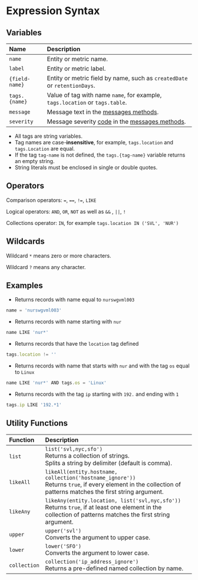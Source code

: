 # Expression Syntax

## Variables

| Name | Description |
|:---|:---|
| `name` | Entity or metric name. |
| `label` | Entity or metric label. |
| `{field-name}` | Entity or metric field by name, such as `createdDate` or `retentionDays`. |
| `tags.{name}` | Value of tag with name `name`, for example, `tags.location` or `tags.table`. |
| `message`| Message text in the [messages methods](../../api/data/messages/README.md).|
| `severity`|Message severity [code](../../shared/severity.md) in the [messages methods](../../api/data/messages/README.md).|

* All tags are string variables.
* Tag names are case-**insensitive**, for example, `tags.location` and `tags.Location` are equal.
* If the tag `tag-name` is not defined, the `tags.{tag-name}` variable returns an empty string.
* String literals must be enclosed in single or double quotes.

## Operators

Comparison operators: `=`, `==`, `!=`, `LIKE`

Logical operators: `AND`, `OR`, `NOT` as well as `&&` , `||`, `!`

Collections operator: `IN`, for example `tags.location IN ('SVL', 'NUR')`

## Wildcards

Wildcard `*` means zero or more characters.

Wildcard `?` means any character.

## Examples

* Returns records with name equal to `nurswgvml003`

```javascript
name = 'nurswgvml003'
```

* Returns records with name starting with `nur`

```javascript
name LIKE 'nur*'
```

* Returns records that have the `location` tag defined

```javascript
tags.location != ''
```

* Returns records with name that starts with `nur` and with the tag `os` equal to `Linux`

```javascript
name LIKE 'nur*' AND tags.os = 'Linux'
```

* Returns records with the tag `ip` starting with `192.` and ending with `1`

```javascript
tags.ip LIKE '192.*1'
```

## Utility Functions

| **Function**   | **Description**  |
|:---|:---|
| `list`       | `list('svl,nyc,sfo')`<br>Returns a collection of strings. <br>Splits a string by delimiter (default is comma).          |
| `likeAll`    | `likeAll(entity.hostname, collection('hostname_ignore'))`<br>Returns `true`, if every element in the collection of patterns matches the first string argument.        |
| `likeAny`    | `likeAny(entity.location, list('svl,nyc,sfo'))`<br>Returns `true`, if at least one element in the collection of patterns matches the first string argument. |
| `upper`      | `upper('svl')`<br>Converts the argument to upper case.  |
| `lower`      | `lower('SFO')`<br>Converts the argument to lower case.  |
| `collection` | `collection('ip_address_ignore')`<br>Returns a pre-defined named collection by name.  |
